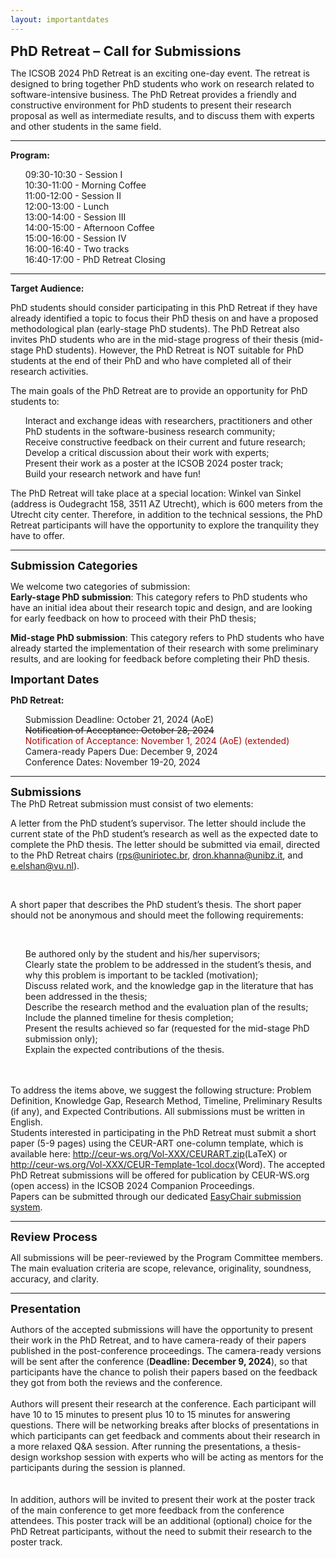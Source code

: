 ```yaml
---
layout: importantdates
---
```

<b style="font-size: 22px" id="CallForResearchPapers">PhD Retreat – Call for Submissions </b>

The ICSOB 2024 PhD Retreat is an exciting one-day event. The retreat is designed to bring together PhD students who work on research related to software-intensive business. The PhD Retreat provides a friendly and constructive environment for PhD students to present their research proposal as well as intermediate results, and to discuss them with experts and other students in the same field.

<hr> 
<b>Program:</b> 
<ul style="list-style: none;">
  <li> 09:30-10:30 - Session I </li>
  <li> 10:30-11:00 - Morning Coffee </li>
  <li> 11:00-12:00 - Session II </li>
  <li> 12:00-13:00 - Lunch </li>
  <li> 13:00-14:00 - Session III </li>
  <li> 14:00-15:00 - Afternoon Coffee</li>
  <li> 15:00-16:00 -  Session IV </li>
  <li> 16:00-16:40 - Two tracks </li>
  <li> 16:40-17:00 -  PhD Retreat Closing </li>
</ul>
<hr>

<b>Target Audience:</b>

PhD students should consider participating in this PhD Retreat if they have already identified a topic to focus their PhD thesis on and have a proposed methodological plan (early-stage PhD students). The PhD Retreat also invites PhD students who are in the mid-stage progress of their thesis (mid-stage PhD students). However, the PhD Retreat is NOT suitable for PhD students at the end of their PhD and who have completed all of their research activities.

The main goals of the PhD Retreat are to provide an opportunity for PhD students to:

<ul style="list-style: none;">
  <li> Interact and exchange ideas with researchers, practitioners and other PhD students in the software-business research community; </li>
  <li> Receive constructive feedback on their current and future research; </li>
  <li> Develop a critical discussion about their work with experts; </li>
  <li> Present their work as a poster at the ICSOB 2024 poster track; </li>
  <li> Build your research network and have fun! </li>
</ul>

The PhD Retreat will take place at a special location: Winkel van Sinkel (address is Oudegracht 158, 3511 AZ Utrecht), which is 600 meters from the Utrecht city center. Therefore, in addition to the technical sessions, the PhD Retreat participants will have the opportunity to explore the tranquility they have to offer.

<hr>
<b style="font-size: 18px" id="SubmissionCategories">Submission Categories</b><br>

We welcome two categories of submission:
<br>
<b>Early-stage PhD submission</b>: This category refers to PhD students who have an initial idea about their research topic and design, and are looking for early feedback on how to proceed with their PhD thesis;
<br>

<b>Mid-stage PhD submission</b>: This category refers to PhD students who have already started the implementation of their research with some preliminary results, and are looking for feedback before completing their PhD thesis.  

<b style="font-size: 18px" id="ImportantDates">Important Dates</b><br>
<p class="lead">
   <p><b>PhD Retreat:</b></p>
    <ul style="list-style: none;">
    <li>Submission Deadline: October 21, 2024 (AoE)</li>
    <li><s>Notification of Acceptance: October 28, 2024</s></li>
    <li><span style="color:#a90808;"> Notification of Acceptance: November 1, 2024 (AoE) (extended) </span></li>
    <li>Camera-ready Papers Due: December 9, 2024</li>
    <li>Conference Dates: November 19-20, 2024</li>
    </ul>
</p>

<hr>
<b style="font-size: 18px" id="Submissions">Submissions</b><br>
The PhD Retreat submission must consist of two elements:
<br>

A letter from the PhD student’s supervisor. The letter should include the current state of the PhD student’s research as well as the expected date to complete the PhD thesis. The letter should be submitted via email, directed to the PhD Retreat chairs (<a href= "mailto:rps@uniriotec.br" target="_blank">rps@uniriotec.br</a>, <a href= "mailto:dron.khanna@unibz.it" target="_blank">dron.khanna@unibz.it</a>, and <a href= "mailto:e.elshan@vu.nl" target="_blank">e.elshan@vu.nl</a>).


<br>

A short paper that describes the PhD student’s thesis. The short paper should not be anonymous and should meet the following requirements:


<br>
<ul style="list-style: none;">
  <li>Be authored only by the student and his/her supervisors;</li>
  <li>Clearly state the problem to be addressed in the student’s thesis, and why this problem is important to be tackled (motivation);</li>
  <li>Discuss related work, and the knowledge gap in the literature that has been addressed in the thesis;</li>
    <li>Describe the research method and the evaluation plan of the results;</li>
    <li>Include the planned timeline for thesis completion;</li>
    <li>Present the results achieved so far (requested for the mid-stage PhD submission only);</li>
    <li>Explain the expected contributions of the thesis.</li>
</ul>

<br>

<br>
To address the items above, we suggest the following structure: Problem Definition, Knowledge Gap, Research Method, Timeline, Preliminary Results (if any), and Expected Contributions. All submissions must be written in English.

<br>
Students interested in participating in the PhD Retreat must submit a short paper (5-9 pages) using the CEUR-ART one-column template, which is available here: <a href="/PhDRetreatSubmissions/CEURART.zip">http://ceur-ws.org/Vol-XXX/CEURART.zip</a>(LaTeX) or <a href="/PhDRetreatSubmissions/CEUR-Template-1col.docx">http://ceur-ws.org/Vol-XXX/CEUR-Template-1col.docx</a>(Word). The accepted PhD Retreat submissions will be offered for publication by CEUR-WS.org (open access) in the ICSOB 2024 Companion Proceedings.

<br>
Papers can be submitted through our dedicated <a href="https://easychair.org/conferences/?conf=icsob2024" target="_blank">EasyChair submission system</a>.

<hr>
<b style="font-size: 18px" id="Reviewprocesss">Review Process</b><br>

All submissions will be peer-reviewed by the Program Committee members. The main evaluation criteria are scope, relevance, originality, soundness, accuracy, and clarity. 

<hr>
<b style="font-size: 18px" id="Presentation">Presentation</b><br>

Authors of the accepted submissions will have the opportunity to present their work in the PhD Retreat, and to have camera-ready of their papers published in the post-conference proceedings. The camera-ready versions will be sent after the conference (<b>Deadline: December 9, 2024</b>), so that participants have the chance to polish their papers based on the feedback they got from both the reviews and the conference.
<br>
<br>
Authors will present their research at the conference. Each participant will have 10 to 15 minutes to present plus 10 to 15 minutes for answering questions. There will be networking breaks after blocks of  presentations in which participants can get feedback and comments about their research in a more relaxed Q&A session. After running the presentations, a thesis-design workshop session with experts who will be acting as mentors for the participants during the session is planned.   
<br>
<br>
In addition, authors will be invited to present their work at the poster track of the main conference to get more feedback from the conference attendees. This poster track will be an additional (optional) choice for the PhD Retreat participants, without the need to submit their research to the poster track. 
